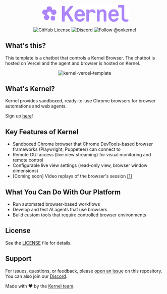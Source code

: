 <p align="center">
  <img src="static/images/kernel_wordmark.svg" alt="Kernel Logo" width="55%">
</p>

<p align="center">
  <img alt="GitHub License" src="https://img.shields.io/github/license/onkernel/kernel-images">
  <a href="https://discord.gg/FBrveQRcud"><img src="https://img.shields.io/discord/1342243238748225556?logo=discord&logoColor=white&color=7289DA" alt="Discord"></a>
  <a href="https://x.com/onkernel"><img src="https://img.shields.io/twitter/follow/onkernel" alt="Follow @onkernel"></a>
</p>

## What's this?

This template is a chatbot that controls a Kernel Browser. The chatbot is hosted on Vercel and the agent and browser is hosted on Kernel.

<p align="center">
  <img src="https://github.com/user-attachments/assets/c7b212a6-8872-4c82-8f1d-92c9021eb393" alt="kernel-vercel-template">
</p>

## What's Kernel?

Kernel provides sandboxed, ready-to-use Chrome browsers for browser automations and web agents.

Sign up [here](https://www.onkernel.com/)!

## Key Features of Kernel

- Sandboxed Chrome browser that Chrome DevTools-based browser frameworks (Playwright, Puppeteer) can connect to
- Remote GUI access (live view streaming) for visual monitoring and remote control
- Configurable live view settings (read-only view, browser window dimensions)
- [Coming soon] Video replays of the browser's session [[1]](#notes)

## What You Can Do With Our Platform

- Run automated browser-based workflows
- Develop and test AI agents that use browsers
- Build custom tools that require controlled browser environments

## License

See the [LICENSE](./LICENSE) file for details.

## Support

For issues, questions, or feedback, please [open an issue](https://github.com/onkernel/kernel-images/issues) on this repository. You can also join our [Discord](https://discord.gg/FBrveQRcud).

Made with ❤️ by the [Kernel team](https://www.onkernel.com).
